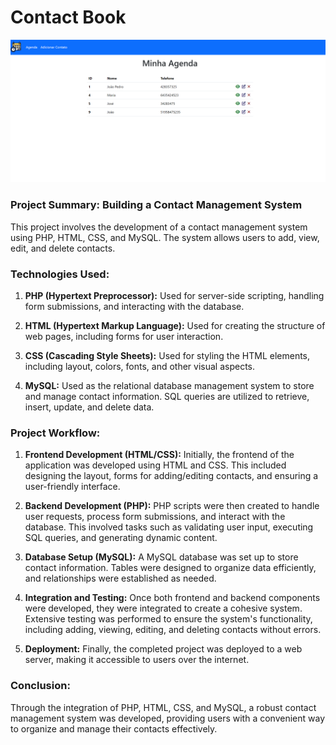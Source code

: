 # Contact Book

![Image from Contact Book](contact-book.png)

### Project Summary: Building a Contact Management System

This project involves the development of a contact management system using PHP, HTML, CSS, and MySQL. The system allows users to add, view, edit, and delete contacts.

### Technologies Used:

1. **PHP (Hypertext Preprocessor):** Used for server-side scripting, handling form submissions, and interacting with the database.

2. **HTML (Hypertext Markup Language):** Used for creating the structure of web pages, including forms for user interaction.

3. **CSS (Cascading Style Sheets):** Used for styling the HTML elements, including layout, colors, fonts, and other visual aspects.

4. **MySQL:** Used as the relational database management system to store and manage contact information. SQL queries are utilized to retrieve, insert, update, and delete data.

### Project Workflow:

1. **Frontend Development (HTML/CSS):** Initially, the frontend of the application was developed using HTML and CSS. This included designing the layout, forms for adding/editing contacts, and ensuring a user-friendly interface.

2. **Backend Development (PHP):** PHP scripts were then created to handle user requests, process form submissions, and interact with the database. This involved tasks such as validating user input, executing SQL queries, and generating dynamic content.

3. **Database Setup (MySQL):** A MySQL database was set up to store contact information. Tables were designed to organize data efficiently, and relationships were established as needed.

4. **Integration and Testing:** Once both frontend and backend components were developed, they were integrated to create a cohesive system. Extensive testing was performed to ensure the system's functionality, including adding, viewing, editing, and deleting contacts without errors.

5. **Deployment:** Finally, the completed project was deployed to a web server, making it accessible to users over the internet.

### Conclusion:

Through the integration of PHP, HTML, CSS, and MySQL, a robust contact management system was developed, providing users with a convenient way to organize and manage their contacts effectively.
